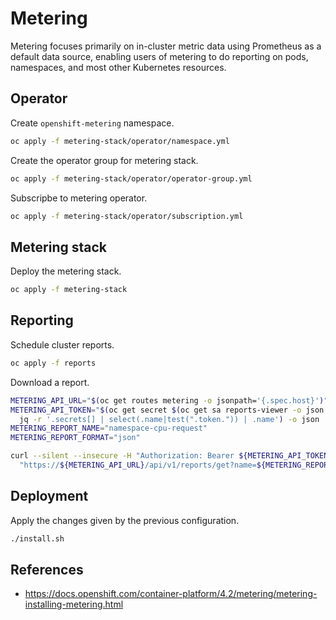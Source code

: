 # Metering

Metering focuses primarily on in-cluster metric data using Prometheus as a default data source, enabling users of metering to do reporting on pods, namespaces, and most other Kubernetes resources.

## Operator

Create `openshift-metering` namespace.

```bash
oc apply -f metering-stack/operator/namespace.yml
```

Create the operator group for metering stack.

```bash
oc apply -f metering-stack/operator/operator-group.yml
```

Subscripbe to metering operator.

```bash
oc apply -f metering-stack/operator/subscription.yml
```

## Metering stack

Deploy the metering stack.

```bash
oc apply -f metering-stack
```

## Reporting

Schedule cluster reports.

```bash
oc apply -f reports
```

Download a report.

```bash
METERING_API_URL="$(oc get routes metering -o jsonpath='{.spec.host}')"
METERING_API_TOKEN="$(oc get secret $(oc get sa reports-viewer -o json |\
  jq -r '.secrets[] | select(.name|test(".token.")) | .name') -o json | jq -r '.data.token' | base64 -d)"
METERING_REPORT_NAME="namespace-cpu-request"
METERING_REPORT_FORMAT="json"

curl --silent --insecure -H "Authorization: Bearer ${METERING_API_TOKEN}" \
  "https://${METERING_API_URL}/api/v1/reports/get?name=${METERING_REPORT_NAME}&namespace=openshift-metering&format=$METERING_REPORT_FORMAT" | jq '.'
```

## Deployment

Apply the changes given by the previous configuration.

```bash
./install.sh
```

## References

- https://docs.openshift.com/container-platform/4.2/metering/metering-installing-metering.html